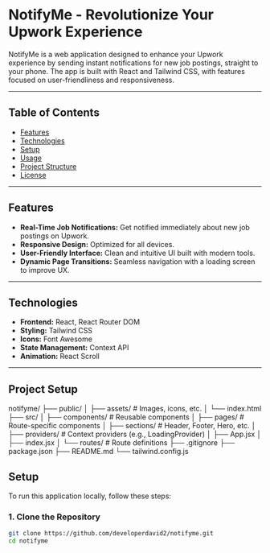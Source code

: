 # **NotifyMe - Revolutionize Your Upwork Experience**

NotifyMe is a web application designed to enhance your Upwork experience by sending instant notifications for new job postings, straight to your phone. The app is built with React and Tailwind CSS, with features focused on user-friendliness and responsiveness.

---

## **Table of Contents**
- [Features](#features)
- [Technologies](#technologies)
- [Setup](#setup)
- [Usage](#usage)
- [Project Structure](#project-structure)
- [License](#license)

---

## **Features**
- **Real-Time Job Notifications:** Get notified immediately about new job postings on Upwork.
- **Responsive Design:** Optimized for all devices.
- **User-Friendly Interface:** Clean and intuitive UI built with modern tools.
- **Dynamic Page Transitions:** Seamless navigation with a loading screen to improve UX.

---

## **Technologies**
- **Frontend:** React, React Router DOM
- **Styling:** Tailwind CSS
- **Icons:** Font Awesome
- **State Management:** Context API
- **Animation:** React Scroll

---
## **Project Setup**
notifyme/
├── public/
│   ├── assets/              # Images, icons, etc.
│   └── index.html
├── src/
│   ├── components/          # Reusable components
│   ├── pages/               # Route-specific components
│   ├── sections/            # Header, Footer, Hero, etc.
│   ├── providers/           # Context providers (e.g., LoadingProvider)
│   ├── App.jsx
│   ├── index.jsx
│   └── routes/              # Route definitions
├── .gitignore
├── package.json
├── README.md
└── tailwind.config.js

## **Setup**
To run this application locally, follow these steps:

### **1. Clone the Repository**
```bash
git clone https://github.com/developerdavid2/notifyme.git
cd notifyme


